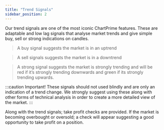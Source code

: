 ```yaml
---
title: "Trend Signals"
sidebar_position: 2
---
```


Our trend signals are one of the most iconic ChartPrime features. These are adaptable and low lag signals that analyse market trends and give simple buy, sell or strong indications on candles.

> A buy signal suggests the market is in an uptrend

> A sell signals suggests the market is in a downtrend

> A strong signal suggests the market is strongly trending and will be red if it’s strongly trending downwards and green if its strongly trending upwards.

:::caution Important!
These signals should not used blindly and are only an indication of a trend change. We strongly suggest using these along with other forms of technical analysis in order to create a more detailed view of the market.
:::

Along with the trend signals; take profit checks are provided. If the market is becoming overbought or oversold; a check will appear suggesting a good opportunity to take profit on a position.

